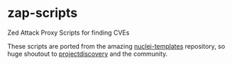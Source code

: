 # zap-scripts
Zed Attack Proxy Scripts for finding CVEs


These scripts are ported from the amazing [nuclei-templates](https://github.com/projectdiscovery/nuclei-templates) repository, so huge shoutout to [projectdiscovery](https://github.com/projectdiscovery) and the community.